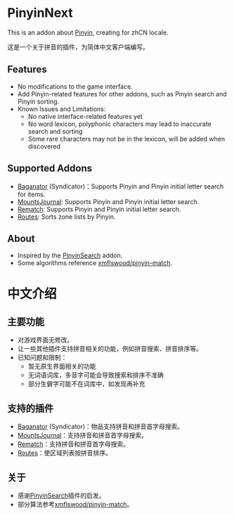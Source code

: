 # PinyinNext

This is an addon about [Pinyin](https://en.wikipedia.org/wiki/Pinyin), creating for zhCN locale.

这是一个关于拼音的插件，为简体中文客户端编写。

## Features

- No modifications to the game interface.
- Add Pinyin-related features for other addons, such as Pinyin search and Pinyin sorting.
- Known Issues and Limitations:
  - No native interface-related features yet
  - No word lexicon, polyphonic characters may lead to inaccurate search and sorting
  - Some rare characters may not be in the lexicon, will be added when discovered

## Supported Addons

- [Baganator](https://www.curseforge.com/wow/addons/baganator) (Syndicator)：Supports Pinyin and Pinyin initial letter search for items.
- [MountsJournal](https://www.curseforge.com/wow/addons/mountsjournal): Supports Pinyin and Pinyin initial letter search.
- [Rematch](https://www.curseforge.com/wow/addons/rematch): Supports Pinyin and Pinyin initial letter search.
- [Routes](https://www.curseforge.com/wow/addons/routes): Sorts zone lists by Pinyin.

## About

- Inspired by the [PinyinSearch](https://www.curseforge.com/wow/addons/pinyinsearch) addon.
- Some algorithms reference [xmflswood/pinyin-match](https://github.com/xmflswood/pinyin-match).

# 中文介绍

## 主要功能

- 对游戏界面无修改。
- 让一些其他插件支持拼音相关的功能，例如拼音搜索、拼音排序等。
- 已知问题和限制：
  - 暂无原生界面相关的功能
  - 无词语词库，多音字可能会导致搜索和排序不准确
  - 部分生僻字可能不在词库中，如发现再补充

## 支持的插件

- [Baganator](https://www.curseforge.com/wow/addons/baganator) (Syndicator)：物品支持拼音和拼音首字母搜索。
- [MountsJournal](https://www.curseforge.com/wow/addons/mountsjournal)：支持拼音和拼音首字母搜索。
- [Rematch](https://www.curseforge.com/wow/addons/rematch)：支持拼音和拼音首字母搜索。
- [Routes](https://www.curseforge.com/wow/addons/routes)：使区域列表按拼音排序。

## 关于

- 感谢[PinyinSearch](https://www.curseforge.com/wow/addons/pinyinsearch)插件的启发。
- 部分算法参考[xmflswood/pinyin-match](https://github.com/xmflswood/pinyin-match)。
